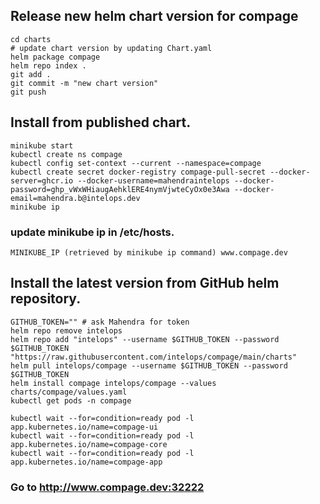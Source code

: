 ## Release new helm chart version for compage
   ```shell
   cd charts
   # update chart version by updating Chart.yaml
   helm package compage
   helm repo index .
   git add .
   git commit -m "new chart version"
   git push
   ```

## Install from published chart.
   ```shell
   minikube start
   kubectl create ns compage
   kubectl config set-context --current --namespace=compage
   kubectl create secret docker-registry compage-pull-secret --docker-server=ghcr.io --docker-username=mahendraintelops --docker-password=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 --docker-email=mahendra.b@intelops.dev
   minikube ip
   ```

### update minikube ip in /etc/hosts. 
`MINIKUBE_IP (retrieved by minikube ip command) www.compage.dev`

## Install the latest version from GitHub helm repository.
   ```shell
   GITHUB_TOKEN="" # ask Mahendra for token
   helm repo remove intelops
   helm repo add "intelops" --username $GITHUB_TOKEN --password $GITHUB_TOKEN "https://raw.githubusercontent.com/intelops/compage/main/charts"
   helm pull intelops/compage --username $GITHUB_TOKEN --password $GITHUB_TOKEN
   helm install compage intelops/compage --values charts/compage/values.yaml
   kubectl get pods -n compage
   
   kubectl wait --for=condition=ready pod -l app.kubernetes.io/name=compage-ui
   kubectl wait --for=condition=ready pod -l app.kubernetes.io/name=compage-core
   kubectl wait --for=condition=ready pod -l app.kubernetes.io/name=compage-app
   ```

### Go to http://www.compage.dev:32222